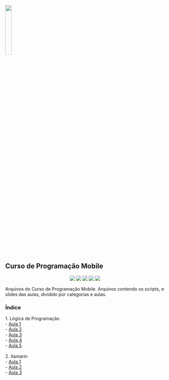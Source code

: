 <img src="https://user-images.githubusercontent.com/61523977/177602277-0cb2a53d-e415-4462-9244-e241e9f8ac3c.png" width="20%" heigth="20%">
<h2 align"center">Curso de Programação Mobile</h1>
<p align="center">
<img src="http://img.shields.io/static/v1?label=STATUS&message=EM%20DESENVOLVIMENTO&color=GREEN&style=for-the-badge"/>
<img src="https://img.shields.io/badge/HTML5-E34F26?style=for-the-badge&logo=html5&logoColor=white"/>
<img src="https://img.shields.io/badge/CSS3-1572B6?style=for-the-badge&logo=css3&logoColor=white"/>
<img src="https://img.shields.io/badge/C%23-239120?style=for-the-badge&logo=c-sharp&logoColor=white"/>
<img src="https://img.shields.io/github/stars/Amaral1973/progmobile?style=social"/>
</p>
Arquivos do Curso de Programação Mobile. Arquivos contendo os scripts, e slides das aulas, dividido por categorias e aulas.

<p><h3>Índice</h3></p>
1. Lógica de Programação<br/>
  - <a href="https://github.com/Amaral1973/progmobile/tree/main/logica_programacao/Aula%201">Aula 1</a><br/>
  - <a href="https://github.com/Amaral1973/progmobile/tree/main/logica_programacao/Aula%202">Aula 2</a><br/>
  - <a href="https://github.com/Amaral1973/progmobile/tree/main/logica_programacao/Aula%203">Aula 3</a><br/>
  - <a href="https://github.com/Amaral1973/progmobile/tree/main/logica_programacao/Aula%204">Aula 4</a><br/>
  - <a href="https://github.com/Amaral1973/progmobile/tree/main/logica_programacao/Aula%205">Aula 5</a><br/>

<br/>
2. Xamarin<br/>
  - <a href="https://github.com/Amaral1973/progmobile/tree/main/xamarin/1%20Aula">Aula 1</a><br/>
  - <a href="https://github.com/Amaral1973/progmobile/tree/main/xamarin/2%20Aula">Aula 2</a><br/>
  - <a href="https://github.com/Amaral1973/progmobile/tree/main/xamarin/3%20Aula">Aula 3</a><br/>

